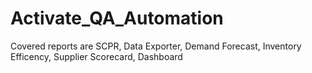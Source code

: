 # Activate_QA_Automation
Covered reports are SCPR, Data Exporter, Demand Forecast, Inventory Efficency, Supplier Scorecard, Dashboard
